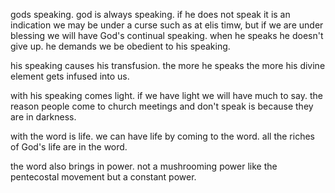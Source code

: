 gods speaking. god is always speaking. if he does not speak it is an indication
we may be under a curse such as at elis timw, but if we are under blessing we will
have God's continual speaking. when he speaks he doesn't give up. he demands we be
obedient to his speaking.

his speaking causes his transfusion. the more he speaks the more his divine element
gets infused into us.

with his speaking comes light. if we have light we will have much to say. the reason people come to church meetings and don't speak is because they are in darkness.

with the word is life. we can have life by coming to the word. all the riches of God's life are in the word.

the word also brings in power. not a mushrooming power like the pentecostal movement but a constant power.
